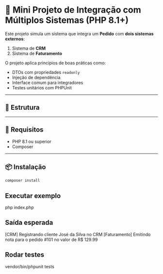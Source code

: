 # 🔗 Mini Projeto de Integração com Múltiplos Sistemas (PHP 8.1+)

Este projeto simula um sistema que integra um **Pedido** com **dois sistemas externos**:  
1. Sistema de **CRM**  
2. Sistema de **Faturamento**

O projeto aplica princípios de boas práticas como:
- DTOs com propriedades `readonly`
- Injeção de dependência
- Interface comum para integradores
- Testes unitários com PHPUnit

---

## 📁 Estrutura


---

## 🚀 Requisitos

- PHP 8.1 ou superior
- Composer

---

## 📦 Instalação

```bash
composer install
```

## Executar exemplo

php index.php

## Saída esperada

[CRM] Registrando cliente José da Silva no CRM
[Faturamento] Emitindo nota para o pedido #101 no valor de R$ 129.99

## Rodar testes

vendor/bin/phpunit tests



